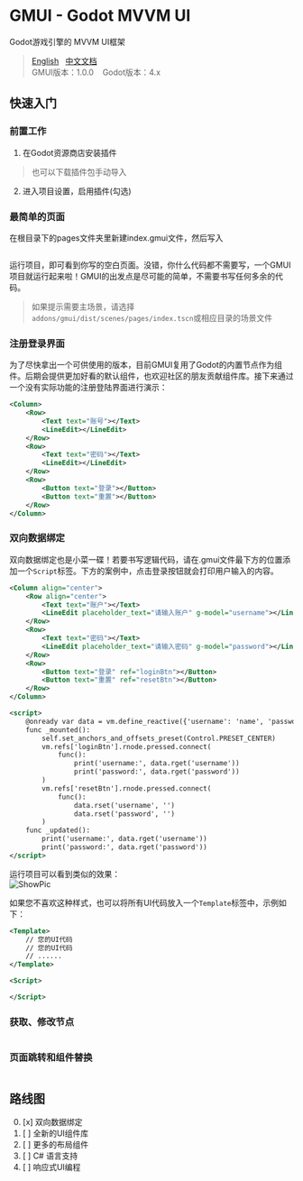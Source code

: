 # GMUI - Godot MVVM UI  
Godot游戏引擎的 MVVM UI框架   
> [English](https://github.com/JustDooooIt/GMUI)&nbsp;&nbsp;&nbsp;[中文文档](https://github.com/JustDooooIt/GMUI/blob/master/README.ZH.md)   
> GMUI版本：1.0.0   &nbsp;&nbsp;&nbsp;Godot版本：4.x  

## 快速入门  

### 前置工作  
1. 在Godot资源商店安装插件  
> 也可以下载插件包手动导入  
2. 进入项目设置，启用插件(勾选)  

### 最简单的页面  
在根目录下的pages文件夹里新建index.gmui文件，然后写入  
```xml
```
运行项目，即可看到你写的空白页面。没错，你什么代码都不需要写，一个GMUI项目就运行起来啦！GMUI的出发点是尽可能的简单，不需要书写任何多余的代码。  
> 如果提示需要主场景，请选择`addons/gmui/dist/scenes/pages/index.tscn`或相应目录的场景文件   

### 注册登录界面  
为了尽快拿出一个可供使用的版本，目前GMUI复用了Godot的内置节点作为组件。后期会提供更加好看的默认组件，也欢迎社区的朋友贡献组件库。接下来通过一个没有实际功能的注册登陆界面进行演示：
```xml
<Column>
	<Row>
		<Text text="账号"></Text>
		<LineEdit></LineEdit>
	</Row>
	<Row>
		<Text text="密码"></Text>
		<LineEdit></LineEdit>
	</Row>
	<Row>
		<Button text="登录"></Button>
		<Button text="重置"></Button>
	</Row>
</Column>
```

### 双向数据绑定  
双向数据绑定也是小菜一碟！若要书写逻辑代码，请在.gmui文件最下方的位置添加一个`Script`标签。下方的案例中，点击登录按钮就会打印用户输入的内容。
```xml
<Column align="center">
	<Row align="center">
		<Text text="账户"></Text>
		<LineEdit placeholder_text="请输入账户" g-model="username"></LineEdit>
	</Row>
	<Row>
		<Text text="密码"></Text>
		<LineEdit placeholder_text="请输入密码" g-model="password"></LineEdit>
	</Row>
	<Row>
		<Button text="登录" ref="loginBtn"></Button>
		<Button text="重置" ref="resetBtn"></Button>
	</Row>
</Column>

<script>
	@onready var data = vm.define_reactive({'username': 'name', 'password': '123'})
	func _mounted():
		self.set_anchors_and_offsets_preset(Control.PRESET_CENTER)
		vm.refs['loginBtn'].rnode.pressed.connect(
			func():
				print('username:', data.rget('username'))
				print('password:', data.rget('password'))
		)
		vm.refs['resetBtn'].rnode.pressed.connect(
			func():
				data.rset('username', '')
				data.rset('password', '')
		)
	func _updated():
		print('username:', data.rget('username'))
		print('password:', data.rget('password'))
</script>
```

运行项目可以看到类似的效果：  
![ShowPic](https://s1.ax1x.com/2023/06/14/pCnM956.png)

如果您不喜欢这种样式，也可以将所有UI代码放入一个`Template`标签中，示例如下：
```xml
<Template>
	// 您的UI代码  
	// 您的UI代码  
	// ......  
</Template>

<Script>

</Script>
```

### 获取、修改节点  
```xml
```
### 页面跳转和组件替换  
```xml
```

## 路线图  
0. [x] 双向数据绑定  
1. [ ] 全新的UI组件库  
2. [ ] 更多的布局组件  
3. [ ] C# 语言支持  
4. [ ] 响应式UI编程  